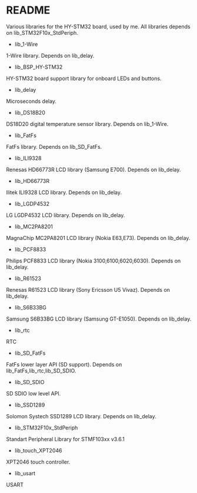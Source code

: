 # README #

Various libraries for the HY-STM32 board, used by me.
All libraries depends on lib_STM32F10x_StdPeriph.

* lib_1-Wire

1-Wire library. Depends on lib_delay.
* lib_BSP_HY-STM32
  
HY-STM32 board support library for onboard LEDs and buttons.
* lib_delay
  
Microseconds delay.
* lib_DS18B20
  
DS18D20 digital temperature sensor library. Depends on lib_1-Wire.
* lib_FatFs
  
FatFs library. Depends on lib_SD_FatFs.
* lib_ILI9328
  
Renesas HD66773R LCD library (Samsung E700). Depends on lib_delay.
* lib_HD66773R

Ilitek ILI9328 LCD library. Depends on lib_delay.
* lib_LGDP4532
  
LG LGDP4532 LCD library. Depends on lib_delay.
* lib_MC2PA8201
  
MagnaChip MC2PA8201 LCD library (Nokia E63,E73). Depends on lib_delay.
* lib_PCF8833
  
Philips PCF8833 LCD library (Nokia 3100,6100,6020,6030). Depends on lib_delay.
* lib_R61523
  
Renesas R61523 LCD library (Sony Ericsson U5 Vivaz). Depends on lib_delay.
* lib_S6B33BG
  
Samsung S6B33BG LCD library (Samsung GT-E1050). Depends on lib_delay.
* lib_rtc
  
RTC
* lib_SD_FatFs
  
FatFs lower layer API (SD support). Depends on lib_FatFs,lib_rtc,lib_SD_SDIO.
* lib_SD_SDIO
  
SD SDIO low level API.
* lib_SSD1289
  
Solomon Systech SSD1289 LCD library. Depends on lib_delay.
* lib_STM32F10x_StdPeriph
  
Standart Peripheral Library for STMF103xx v3.6.1
* lib_touch_XPT2046
  
XPT2046 touch controller.
* lib_usart
  
USART
